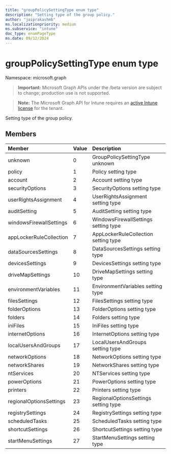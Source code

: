 ```yaml
---
title: "groupPolicySettingType enum type"
description: "Setting type of the group policy."
author: "jaiprakashmb"
ms.localizationpriority: medium
ms.subservice: "intune"
doc_type: enumPageType
ms.date: 09/12/2024
---
```


# groupPolicySettingType enum type

Namespace: microsoft.graph

> **Important:** Microsoft Graph APIs under the /beta version are subject to change; production use is not supported.

> **Note:** The Microsoft Graph API for Intune requires an [active Intune license](https://go.microsoft.com/fwlink/?linkid=839381) for the tenant.

Setting type of the group policy.

## Members
|Member|Value|Description|
|:---|:---|:---|
|unknown|0|GroupPolicySettingType unknown|
|policy|1|Policy setting type|
|account|2|Account setting type|
|securityOptions|3|SecurityOptions setting type|
|userRightsAssignment|4|UserRightsAssignment setting type|
|auditSetting|5|AuditSetting setting type|
|windowsFirewallSettings|6|WindowsFirewallSettings setting type|
|appLockerRuleCollection|7|AppLockerRuleCollection setting type|
|dataSourcesSettings|8|DataSourcesSettings setting type|
|devicesSettings|9|DevicesSettings setting type|
|driveMapSettings|10|DriveMapSettings setting type|
|environmentVariables|11|EnvironmentVariables setting type|
|filesSettings|12|FilesSettings setting type|
|folderOptions|13|FolderOptions setting type|
|folders|14|Folders setting type|
|iniFiles|15|IniFiles setting type|
|internetOptions|16|InternetOptions setting type|
|localUsersAndGroups|17|LocalUsersAndGroups setting type|
|networkOptions|18|NetworkOptions setting type|
|networkShares|19|NetworkShares setting type|
|ntServices|20|NTServices setting type|
|powerOptions|21|PowerOptions setting type|
|printers|22|Printers setting type|
|regionalOptionsSettings|23|RegionalOptionsSettings setting type|
|registrySettings|24|RegistrySettings setting type|
|scheduledTasks|25|ScheduledTasks setting type|
|shortcutSettings|26|ShortcutSettings setting type|
|startMenuSettings|27|StartMenuSettings setting type|
